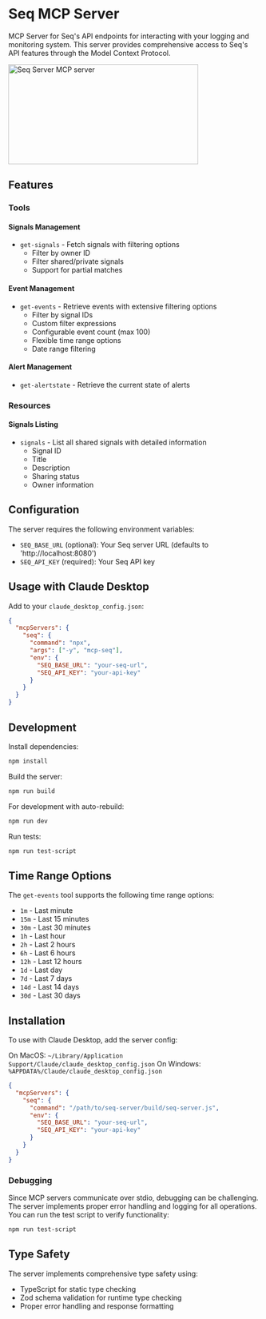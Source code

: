 # Seq MCP Server

MCP Server for Seq's API endpoints for interacting with your logging and monitoring system. This server provides comprehensive access to Seq's API features through the Model Context Protocol.

<a href="https://glama.ai/mcp/servers/yljb00fc2g"><img width="380" height="200" src="https://glama.ai/mcp/servers/yljb00fc2g/badge" alt="Seq Server MCP server" /></a>

## Features

### Tools

#### Signals Management
- `get-signals` - Fetch signals with filtering options
  - Filter by owner ID
  - Filter shared/private signals
  - Support for partial matches

#### Event Management
- `get-events` - Retrieve events with extensive filtering options
  - Filter by signal IDs
  - Custom filter expressions
  - Configurable event count (max 100)
  - Flexible time range options
  - Date range filtering

#### Alert Management
- `get-alertstate` - Retrieve the current state of alerts

### Resources

#### Signals Listing
- `signals` - List all shared signals with detailed information
  - Signal ID
  - Title
  - Description
  - Sharing status
  - Owner information

## Configuration

The server requires the following environment variables:

- `SEQ_BASE_URL` (optional): Your Seq server URL (defaults to 'http://localhost:8080')
- `SEQ_API_KEY` (required): Your Seq API key

## Usage with Claude Desktop

Add to your `claude_desktop_config.json`:

```json
{
  "mcpServers": {
    "seq": {
      "command": "npx",
      "args": ["-y", "mcp-seq"],
      "env": {
        "SEQ_BASE_URL": "your-seq-url",
        "SEQ_API_KEY": "your-api-key"
      }
    }
  }
}
```

## Development

Install dependencies:
```bash
npm install
```

Build the server:
```bash
npm run build
```

For development with auto-rebuild:
```bash
npm run dev
```

Run tests:
```bash
npm run test-script
```

## Time Range Options

The `get-events` tool supports the following time range options:
- `1m` - Last minute
- `15m` - Last 15 minutes
- `30m` - Last 30 minutes
- `1h` - Last hour
- `2h` - Last 2 hours
- `6h` - Last 6 hours
- `12h` - Last 12 hours
- `1d` - Last day
- `7d` - Last 7 days
- `14d` - Last 14 days
- `30d` - Last 30 days

## Installation

To use with Claude Desktop, add the server config:

On MacOS: `~/Library/Application Support/Claude/claude_desktop_config.json`
On Windows: `%APPDATA%/Claude/claude_desktop_config.json`

```json
{
  "mcpServers": {
    "seq": {
      "command": "/path/to/seq-server/build/seq-server.js",
      "env": {
        "SEQ_BASE_URL": "your-seq-url",
        "SEQ_API_KEY": "your-api-key"
      }
    }
  }
}
```

### Debugging

Since MCP servers communicate over stdio, debugging can be challenging. The server implements proper error handling and logging for all operations. You can run the test script to verify functionality:

```bash
npm run test-script
```

## Type Safety

The server implements comprehensive type safety using:
- TypeScript for static type checking
- Zod schema validation for runtime type checking
- Proper error handling and response formatting
